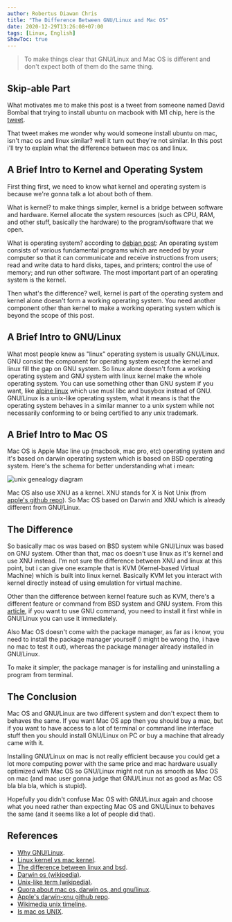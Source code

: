 ```yaml
---
author: Robertus Diawan Chris
title: "The Difference Between GNU/Linux and Mac OS"
date: 2020-12-29T13:26:08+07:00
tags: [Linux, English]
ShowToc: true
---
```


> To make things clear that GNU/Linux and Mac OS is different and don't expect both of them do the same thing.

## Skip-able Part

What motivates me to make this post is a tweet from someone named David Bombal that trying to install ubuntu on macbook with M1 chip, here is the [tweet](https://twitter.com/davidbombal/status/1343619205686583297).

That tweet makes me wonder why would someone install ubuntu on mac, isn't mac os and linux similar? well it turn out they're not similar. In this post i'll try to explain what the difference between mac os and linux.

## A Brief Intro to Kernel and Operating System

First thing first, we need to know what kernel and operating system is because we're gonna talk a lot about both of them.

What is kernel? to make things simpler, kernel is a bridge between software and hardware. Kernel allocate the system resources (such as CPU, RAM, and other stuff, basically the hardware) to the program/software that we open.

What is operating system? according to [debian post](https://www.debian.org/releases/buster/amd64/ch01s02.en.html#:~:text=In%20a%20GNU%2FLinux%20system%2C%20Linux%20is%20the%20kernel%20component.&text=Because%20the%20Linux%20kernel%20alone,on%20the%20Unix%20operating%20system.): An operating system consists of various fundamental programs which are needed by your computer so that it can communicate and receive instructions from users; read and write data to hard disks, tapes, and printers; control the use of memory; and run other software. The most important part of an operating system is the kernel.

Then what's the difference? well, kernel is part of the operating system and kernel alone doesn't form a working operating system. You need another component other than kernel to make a working operating system which is beyond the scope of this post.

## A Brief Intro to GNU/Linux

What most people knew as "linux" operating system is usually GNU/Linux. GNU consist the component for operating system except the kernel and linux fill the gap on GNU system. So linux alone doesn't form a working operating system and GNU system with linux kernel make the whole operating system. You can use something other than GNU system if you want, like [alpine linux](https://alpinelinux.org/about/) which use musl libc and busybox instead of GNU. GNU/Linux is a unix-like operating system, what it means is that the operating system behaves in a similar manner to a unix system while not necessarily conforming to or being certified to any unix trademark.

## A Brief Intro to Mac OS

Mac OS is Apple Mac line up (macbook, mac pro, etc) operating system and it's based on darwin operating system which is based on BSD operating system. Here's the schema for better understanding what i mean:

![unix genealogy diagram](unix_timeline.png)

Mac OS also use XNU as a kernel. XNU stands for X is Not Unix (from [apple's github repo](https://github.com/apple/darwin-xnu)). So Mac OS based on Darwin and XNU which is already different from GNU/Linux.

## The Difference

So basically mac os was based on BSD system while GNU/Linux was based on GNU system. Other than that, mac os doesn't use linux as it's kernel and use XNU instead. I'm not sure the difference between XNU and linux at this point, but i can give one example that is KVM (Kernel-based Virtual Machine) which is built into linux kernel. Basically KVM let you interact with kernel directly instead of using emulation for virtual machine.

Other than the difference between kernel feature such as KVM, there's a  different feature or command from BSD system and GNU system. From this [article](https://www.topbug.net/blog/2013/04/14/install-and-use-gnu-command-line-tools-in-mac-os-x/), if you want to use GNU command, you need to install it first while in GNU/Linux you can use it immediately.

Also Mac OS doesn't come with the package manager, as far as i know, you need to install the package manager yourself (i might be wrong tho, i have no mac to test it out), whereas the package manager already installed in GNU/Linux.

To make it simpler, the package manager is for installing and uninstalling a program from terminal.

## The Conclusion

Mac OS and GNU/Linux are two different system and don't expect them to behaves the same. If you want Mac OS app then you should buy a mac, but if you want to have access to a lot of terminal or command line interface stuff then you should install GNU/Linux on PC or buy a machine that already came with it.

Installing GNU/Linux on mac is not really efficient because you could get a lot more computing power with the same price and mac hardware usually optimized with Mac OS so GNU/Linux might not run as smooth as Mac OS on mac (and mac user gonna judge that GNU/Linux not as good as Mac OS bla bla bla, which is stupid).

Hopefully you didn't confuse Mac OS with GNU/Linux again and choose what you need rather than expecting Mac OS and GNU/Linux to behaves the same (and it seems like a lot of people did that).

## References

- [Why GNU/Linux](https://www.gnu.org/gnu/why-gnu-linux.html).
- [Linux kernel vs mac kernel](http://www.linuxandubuntu.com/home/difference-between-linux-kernel-mac-kernel).
- [The difference between linux and bsd](http://www.linuxandubuntu.com/home/difference-between-linux-kernel-mac-kernel).
- [Darwin os (wikipedia)](https://en.wikipedia.org/wiki/Darwin_(operating_system)).
- [Unix-like term (wikipedia)](https://en.wikipedia.org/wiki/Unix-like).
- [Quora about mac os, darwin os, and gnu/linux](https://www.quora.com/Whats-the-difference-between-Mac-OS-X-Darwin-OS-and-a-popular-Linux-distribution-like-Ubuntu-What-can-be-done-on-Darwin).
- [Apple's darwin-xnu github repo](https://github.com/apple/darwin-xnu).
- [Wikimedia unix timeline](https://commons.wikimedia.org/wiki/File:Unix_timeline.en.svg).
- [Is mac os UNIX](https://www.howtogeek.com/441599/is-macos-unix-and-what-does-that-mean/#:~:text=macOS%20is%20a%20UNIX%2003,with%20MAC%20OS%20X%2010.5.).
